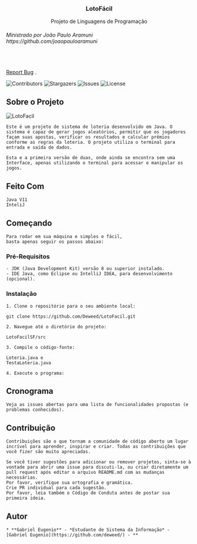 <br/>
<p align="center">
  <h3 align="center">LotoFácil</h3>

  <p align="center">
    Projeto de Linguagens de Programação </br>
<h6>Ministrado por João Paulo Aramuni </br> https://github.com/joaopauloaramuni </h6>
    <br/>
    <br/>
    <a href="https://github.com/Deweed/LotoFacil/issues">Report Bug</a>
    .
  </p>
</p>

![Contributors](https://img.shields.io/github/contributors/Deweed/LotoFacil?color=dark-green) ![Stargazers](https://img.shields.io/github/stars/Deweed/LotoFacil?style=social) ![Issues](https://img.shields.io/github/issues/Deweed/LotoFacil) ![License](https://img.shields.io/github/license/Deweed/LotoFacil) 


## Sobre o Projeto

![LotoFacil]()
```
Este é um projeto de sistema de loteria desenvolvido em Java. O sistema é capaz de gerar jogos aleatórios, permitir que os jogadores façam suas apostas, verificar os resultados e calcular prêmios conforme as regras da loteria. O projeto utiliza o terminal para entrada e saída de dados.

Esta e a primeira versão de duas, onde ainda se encontra sem uma Interface, apenas utilizando o terminal para acessar e manipular os jogos.

```
## Feito Com

```
Java V11
InteliJ
```

## Começando
```
Para rodar em sua máquina e simples e fácil, 
basta apenas seguir os passos abaixo: 
```
### Pré-Requisitos

```
- JDK (Java Development Kit) versão 8 ou superior instalado.
- IDE Java, como Eclipse ou IntelliJ IDEA, para desenvolvimento (opcional).
```

### Instalação
```
1. Clone o repositório para o seu ambiente local:

git clone https://github.com/Deweed/LotoFacil.git

2. Navegue até o diretório do projeto:

LotoFacilSF/src

3. Compile o código-fonte:

Loteria.java e
TestaLoteria.java

4. Execute o programa:
```

## Cronograma
```
Veja as issues abertas para uma lista de funcionalidades propostas (e problemas conhecidos).
```
## Contribuição
```
Contribuições são o que tornam a comunidade de código aberto um lugar incrível para aprender, inspirar e criar. Todas as contribuições que você fizer são muito apreciadas.

Se você tiver sugestões para adicionar ou remover projetos, sinta-se à vontade para abrir uma issue para discuti-la, ou criar diretamente um pull request após editar o arquivo README.md com as mudanças necessárias.
Por favor, verifique sua ortografia e gramática.
Crie PR individual para cada sugestão.
Por favor, leia também o Código de Conduta antes de postar sua primeira ideia.
```

## Autor
```
* **Gabriel Eugenio** - *Estudante de Sistema da Informação* - [Gabriel Eugenio](https://github.com/deweed/) - **
```
